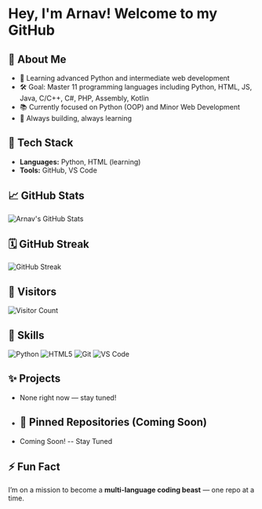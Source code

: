 # Hey, I'm Arnav! Welcome to my GitHub

## 🚀 About Me
- 🧠 Learning advanced Python and  intermediate web development   
- 🛠️ Goal: Master 11 programming languages including Python, HTML, JS, Java, C/C++, C#, PHP, Assembly, Kotlin  
- 📚 Currently focused on Python (OOP)  and Minor Web Development 
- 🌱 Always building, always learning  

## 🔧 Tech Stack
- **Languages:** Python, HTML (learning)  
- **Tools:** GitHub, VS Code  

## 📈 GitHub Stats
![Arnav's GitHub Stats](https://github-readme-stats.vercel.app/api?username=EliteXArnav&show_icons=true&theme=radical)

## 🗓️ GitHub Streak
![GitHub Streak](https://streak-stats.demolab.com?user=EliteXArnav&theme=radical&hide_border=true)

## 👥 Visitors
![Visitor Count](https://komarev.com/ghpvc/?username=EliteXArnav&label=Profile+Views&color=blueviolet&style=flat)

## 🧠 Skills

![Python](https://img.shields.io/badge/Python-3670A0?style=for-the-badge&logo=python&logoColor=white)
![HTML5](https://img.shields.io/badge/HTML5-E34F26?style=for-the-badge&logo=html5&logoColor=white)
![Git](https://img.shields.io/badge/Git-F05032?style=for-the-badge&logo=git&logoColor=white)
![VS Code](https://img.shields.io/badge/VS%20Code-007ACC?style=for-the-badge&logo=visual-studio-code&logoColor=white)

## ✨ Projects
- None right now — stay tuned!

- ## 📌 Pinned Repositories (Coming Soon)
- Coming Soon! -- Stay Tuned 

## ⚡ Fun Fact
I’m on a mission to become a **multi-language coding beast** — one repo at a time.
